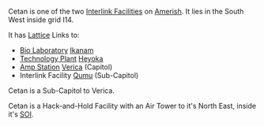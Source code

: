 Cetan is one of the two [Interlink Facilities](../terminology/Interlink.md) on
[Amerish](../locations/Amerish.md). It lies in the South West inside grid I14.

It has [Lattice](../terminology/Lattice.md) Links to:

- [Bio Laboratory](../locations/Bio_Laboratory.md) [Ikanam](Ikanam.md)
- [Technology Plant](../locations/Technology_Plant.md) [Heyoka](Heyoka.md)
- [Amp Station](../locations/Amp_Station.md) [Verica](Verica.md) (Capitol)
- Interlink Facility [Qumu](Qumu.md) (Sub-Capitol)

Cetan is a Sub-Capitol to Verica.

Cetan is a Hack-and-Hold Facility with an Air Tower to it's North East, inside
it's [SOI](../locations/Sphere_of_Influence.md).

<!--[Category:Facilities](Category:Facilities.md)-->
